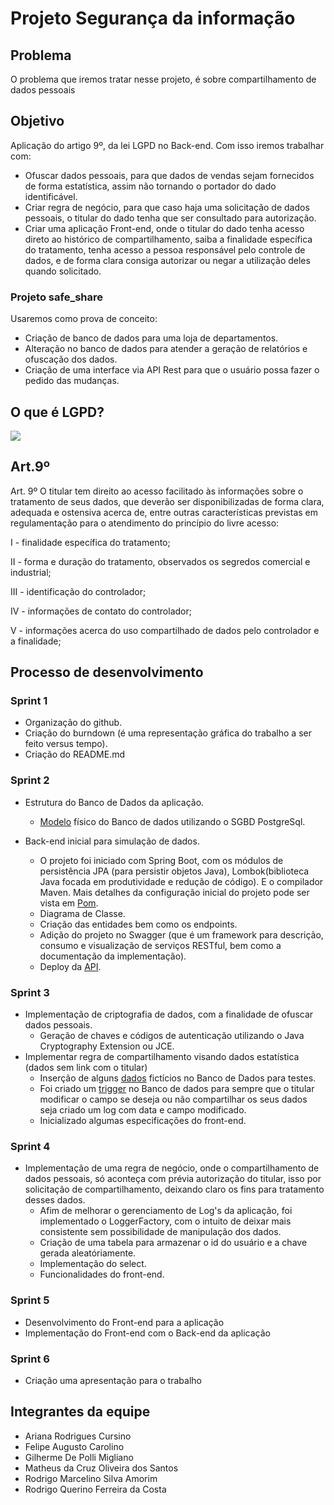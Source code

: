 # Projeto Segurança da informação

## Problema
O problema que iremos tratar nesse projeto, é sobre compartilhamento de dados pessoais

## Objetivo
Aplicação do artigo 9º, da lei LGPD no Back-end.
Com isso iremos trabalhar com:
- Ofuscar dados pessoais, para que dados de vendas sejam fornecidos de forma estatística, assim não tornando o portador do dado identificável.
- Criar regra de negócio, para que caso haja uma solicitação de dados pessoais, o titular do dado tenha que ser consultado para autorização.
- Criar uma aplicação Front-end, onde o titular do dado tenha acesso direto ao histórico de compartilhamento, saiba a finalidade específica do tratamento, tenha acesso a pessoa responsável pelo controle de dados, e de forma clara consiga autorizar ou negar a utilização deles quando solicitado.

### Projeto safe_share
Usaremos como prova de conceito: 
- Criação de banco de dados para uma loja de departamentos.
- Alteração no banco de dados para atender a geração de relatórios e ofuscação dos dados.
- Criação de uma interface via API Rest para que o usuário possa fazer o pedido das mudanças.

## O que é LGPD?
[![](http://img.youtube.com/vi/y7SamL2wYSc/0.jpg)](http://www.youtube.com/watch?v=y7SamL2wYSc "O que é LGPD?")

## Art.9º
Art. 9º O titular tem direito ao acesso facilitado às informações sobre o tratamento de seus dados, que deverão ser disponibilizadas de forma clara, adequada e ostensiva acerca de, entre outras características previstas em regulamentação para o atendimento do princípio do livre acesso:

I - finalidade específica do tratamento;

II - forma e duração do tratamento, observados os segredos comercial e industrial;

III - identificação do controlador;

IV - informações de contato do controlador;

V - informações acerca do uso compartilhado de dados pelo controlador e a finalidade;

## Processo de desenvolvimento

### Sprint 1
- Organização do github.
- Criação do burndown (é uma representação gráfica do trabalho a ser feito versus tempo).
- Criação do README.md

### Sprint 2
- Estrutura do Banco de Dados da aplicação.
    -   [Modelo](backend/modelo.sql) físico do Banco de dados utilizando o SGBD PostgreSql.
       
- Back-end inicial para simulação de dados.
    - O projeto foi iniciado com Spring Boot, com os módulos de persistência JPA (para persistir objetos Java), Lombok(biblioteca Java focada em produtividade e redução de código). E o compilador Maven. Mais detalhes da configuração inicial do projeto pode ser vista em [Pom](backend/pom.xml).
    - Diagrama de Classe.
    - Criação das entidades bem como os endpoints.
    - Adição do projeto no Swagger (que é um framework para descrição, consumo e visualização de serviços RESTful, bem como a documentação da implementação).
    - Deploy da [API](https://safe-share-si.herokuapp.com/swagger-ui.html#/).  
    

### Sprint 3
- Implementação de criptografia de dados, com a finalidade de ofuscar dados pessoais.
    - Geração de chaves e códigos de autenticação utilizando o Java Cryptography Extension ou JCE.
- Implementar regra de compartilhamento visando dados estatística (dados sem link com o titular)
    - Inserção de alguns [dados](https://github.com/RodrigoMarcelin/safe_share/blob/homologacao/backend/src/main/resources/data.sql) fictícios no Banco de Dados para testes.
    - Foi criado um [trigger](backend/trigger.sql) no Banco de dados para sempre que o titular modificar o campo se deseja ou não compartilhar os seus dados seja criado um log com data e campo modificado.
    - Inicializado algumas especificações do front-end.

### Sprint 4
- Implementação de uma regra de negócio, onde o compartilhamento de dados pessoais, só aconteça com prévia autorização do titular, isso por solicitação de compartilhamento, deixando claro os fins para tratamento desses dados.
    - Afim de melhorar o gerenciamento de Log's da aplicação, foi implementado o LoggerFactory, com o intuito de deixar mais consistente sem possibilidade de manipulação dos dados.
    - Criação de uma tabela para armazenar o id do usuário e a chave gerada aleatóriamente.
    - Implementação do select.
    - Funcionalidades do front-end.


### Sprint 5
- Desenvolvimento do Front-end para a aplicação
- Implementação do Front-end com o Back-end da aplicação

### Sprint 6
- Criação uma apresentação para o trabalho

## Integrantes da equipe
- Ariana Rodrigues Cursino
- Felipe Augusto Carolino
- Gilherme De Polli Migliano
- Matheus da Cruz Oliveira dos Santos
- Rodrigo Marcelino Silva Amorim
- Rodrigo Querino Ferreira da Costa



